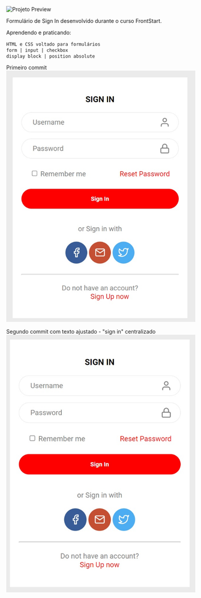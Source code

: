 
![Projeto Preview](https://thaisbelli.github.io/formulario_SignIn/)

Formulário de Sign In desenvolvido durante o curso FrontStart. 

Aprendendo e praticando:

    HTML e CSS voltado para formulários
	form | input | checkbox 
	display block | position absolute

Primeiro commit 
![Preview](https://raw.githubusercontent.com/thaisbelli/formulario_SignIn/master/assets/signin.jpg)

Segundo commit com texto ajustado - "sign in" centralizado
![Preview](https://raw.githubusercontent.com/thaisbelli/formulario_SignIn/master/assets/signin_v2.jpg)
